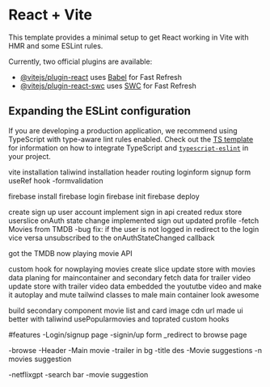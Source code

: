 # React + Vite

This template provides a minimal setup to get React working in Vite with HMR and some ESLint rules.

Currently, two official plugins are available:

- [@vitejs/plugin-react](https://github.com/vitejs/vite-plugin-react/blob/main/packages/plugin-react) uses [Babel](https://babeljs.io/) for Fast Refresh
- [@vitejs/plugin-react-swc](https://github.com/vitejs/vite-plugin-react/blob/main/packages/plugin-react-swc) uses [SWC](https://swc.rs/) for Fast Refresh

## Expanding the ESLint configuration

If you are developing a production application, we recommend using TypeScript with type-aware lint rules enabled. Check out the [TS template](https://github.com/vitejs/vite/tree/main/packages/create-vite/template-react-ts) for information on how to integrate TypeScript and [`typescript-eslint`](https://typescript-eslint.io) in your project.


vite installation
taliwind installation
header
routing
loginform
signup form
useRef hook
-formvalidation

firebase install
firebase login
firebase init
firebase deploy

create sign up user account
implement sign in api
created redux store userslice
onAuth state change
implemented sign out
updated profile
-fetch Movies from TMDB
-bug fix: if the user is not logged in redirect to the login vice versa
unsubscribed to the onAuthStateChanged callback

got the TMDB now playing movie API

custom hook for nowplaying movies
create slice
update store with movies data
planing for maincontainer and secondary
fetch data for trailer video
update store with trailer video data
embedded the yoututbe video and make it autoplay and mute
tailwind classes to male main container look awesome

build secondary component
movie list and card 
image cdn url
made ui better with taliwind
usePopularmovies and toprated custom hooks


#features
-Login/signup page
    -signin/up form
    _redirect to browse page

-browse
    -Header
    -Main movie
        -trailer in bg
        -title des
        -Movie suggestions
            -n movies suggestion

-netflixgpt
    -search bar
    -movie suggestion